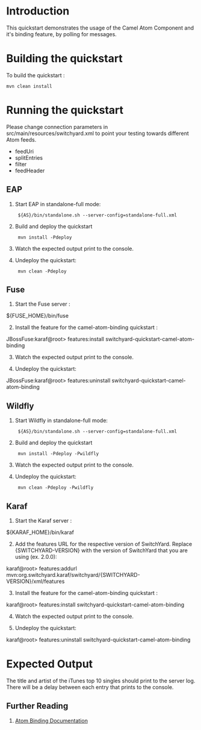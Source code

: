 Introduction
============
This quickstart demonstrates the usage of the Camel Atom Component and it's binding feature, by polling for messages. 


Building the quickstart
======================

To build the quickstart :

```
mvn clean install
```


Running the quickstart
======================
Please change connection parameters in src/main/resources/switchyard.xml to point your testing towards different Atom feeds.

- feedUri
- splitEntries
- filter
- feedHeader


EAP
----------
1. Start EAP in standalone-full mode:

        ${AS}/bin/standalone.sh --server-config=standalone-full.xml

2. Build and deploy the quickstart

        mvn install -Pdeploy

3. Watch the expected output print to the console.

4. Undeploy the quickstart:

        mvn clean -Pdeploy


Fuse
----------
1. Start the Fuse server :

${FUSE_HOME}/bin/fuse

2. Install the feature for the camel-atom-binding quickstart :

JBossFuse:karaf@root> features:install switchyard-quickstart-camel-atom-binding

3. Watch the expected output print to the console.

4. Undeploy the quickstart:

JBossFuse:karaf@root> features:uninstall switchyard-quickstart-camel-atom-binding



Wildfly
----------
1. Start Wildfly in standalone-full mode:

        ${AS}/bin/standalone.sh --server-config=standalone-full.xml

2. Build and deploy the quickstart

        mvn install -Pdeploy -Pwildfly

3. Watch the expected output print to the console.

4. Undeploy the quickstart:

        mvn clean -Pdeploy -Pwildfly


Karaf
----------
1. Start the Karaf server :

${KARAF_HOME}/bin/karaf

2. Add the features URL for the respective version of SwitchYard.   Replace {SWITCHYARD-VERSION}
with the version of SwitchYard that you are using (ex. 2.0.0): 

karaf@root> features:addurl mvn:org.switchyard.karaf/switchyard/{SWITCHYARD-VERSION}/xml/features

3. Install the feature for the camel-atom-binding quickstart :

karaf@root> features:install switchyard-quickstart-camel-atom-binding

4. Watch the expected output print to the console.

5. Undeploy the quickstart:

karaf@root> features:uninstall switchyard-quickstart-camel-atom-binding



Expected Output
===============
The title and artist of the iTunes top 10 singles should print to the server log. There will be a delay between each entry that prints to the console.


## Further Reading

1. [Atom Binding Documentation](https://docs.jboss.org/author/display/SWITCHYARD/Atom)

